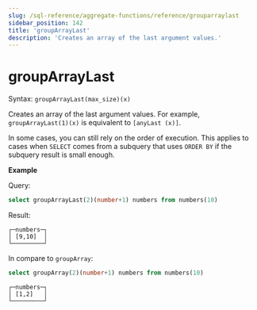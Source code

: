 ```yaml
---
slug: /sql-reference/aggregate-functions/reference/grouparraylast
sidebar_position: 142
title: 'groupArrayLast'
description: 'Creates an array of the last argument values.'
---
```


# groupArrayLast

Syntax: `groupArrayLast(max_size)(x)`

Creates an array of the last argument values.
For example, `groupArrayLast(1)(x)` is equivalent to `[anyLast (x)]`.

In some cases, you can still rely on the order of execution. This applies to cases when `SELECT` comes from a subquery that uses `ORDER BY` if the subquery result is small enough.

**Example**

Query:

```sql
select groupArrayLast(2)(number+1) numbers from numbers(10)
```

Result:

```text
┌─numbers─┐
│ [9,10]  │
└─────────┘
```

In compare to `groupArray`:

```sql
select groupArray(2)(number+1) numbers from numbers(10)
```

```text
┌─numbers─┐
│ [1,2]   │
└─────────┘
```
